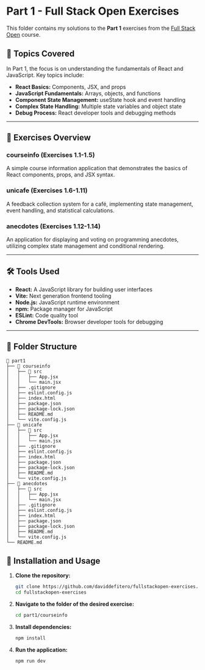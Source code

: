 
# Part 1 - Full Stack Open Exercises

This folder contains my solutions to the **Part 1** exercises from the [Full Stack Open](https://fullstackopen.com/) course.

## 📖 Topics Covered

In Part 1, the focus is on understanding the fundamentals of React and JavaScript. Key topics include:

- **React Basics:** Components, JSX, and props
- **JavaScript Fundamentals:** Arrays, objects, and functions
- **Component State Management:** useState hook and event handling
- **Complex State Handling:** Multiple state variables and object state
- **Debug Process:** React developer tools and debugging methods

---

## 📝 Exercises Overview

### courseinfo (Exercises 1.1-1.5)
A simple course information application that demonstrates the basics of React components, props, and JSX syntax.

### unicafe (Exercises 1.6-1.11)
A feedback collection system for a café, implementing state management, event handling, and statistical calculations.

### anecdotes (Exercises 1.12-1.14)
An application for displaying and voting on programming anecdotes, utilizing complex state management and conditional rendering.

---

## 🛠 Tools Used

- **React:** A JavaScript library for building user interfaces
- **Vite:** Next generation frontend tooling
- **Node.js:** JavaScript runtime environment
- **npm:** Package manager for JavaScript
- **ESLint:** Code quality tool
- **Chrome DevTools:** Browser developer tools for debugging

---

## 📂 Folder Structure

```plaintext
📁 part1
├── 📁 courseinfo
│   ├── 📁 src
│   │   ├── App.jsx
│   │   └── main.jsx
│   ├── .gitignore
│   ├── eslint.config.js
│   ├── index.html
│   ├── package.json
│   ├── package-lock.json
│   ├── README.md
│   └── vite.config.js
├── 📁 unicafe
│   ├── 📁 src
│   │   ├── App.jsx
│   │   └── main.jsx
│   ├── .gitignore
│   ├── eslint.config.js
│   ├── index.html
│   ├── package.json
│   ├── package-lock.json
│   ├── README.md
│   └── vite.config.js
├── 📁 anecdotes
│   ├── 📁 src
│   │   ├── App.jsx
│   │   └── main.jsx
│   ├── .gitignore
│   ├── eslint.config.js
│   ├── index.html
│   ├── package.json
│   ├── package-lock.json
│   ├── README.md
│   └── vite.config.js
└── README.md
```

## 🚀 Installation and Usage

1. **Clone the repository:**
   ```bash
   git clone https://github.com/daviddefitero/fullstackopen-exercises.git
   cd fullstackopen-exercises
2. **Navigate to the folder of the desired exercise:**
   ```bash
   cd part1/courseinfo
3. **Install dependencies:**
   ```bash
   npm install
3. **Run the application:**
   ```bash
   npm run dev
